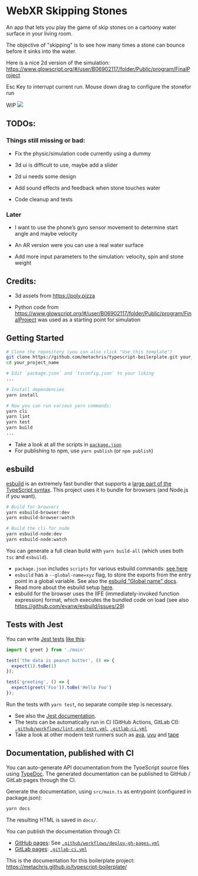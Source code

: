 # WebXR Skipping Stones

An app that lets you play the game of skip stones on a cartoony water surface in your living room.

The objective of "skipping" is to see how many times a stone can bounce before it sinks into the water.

Here is a nice 2d version of the simulation:
https://www.glowscript.org/#/user/B06902117/folder/Public/program/FinalProject

Esc Key to interrupt current run. Mouse down drag to configure the stonefor run

WIP
![](Animation2.gif)

## TODOs:
### Things still missing or bad: 
* Fix the physic/simulation code currently using a dummy

* 3d ui is difficult to use, maybe add a slider

* 2d ui needs some design

* Add sound effects and feedback when stone touches water

* Code cleanup and tests

### Later
* I want to use the phone’s gyro sensor movement to determine start angle and maybe velocity

* An AR version were you can use a real water surface

* Add more input parameters to the simulation: velocity, spin and stone weight


## Credits:
* 3d assets from https://poly.pizza

* Python code from
https://www.glowscript.org/#/user/B06902117/folder/Public/program/FinalProject
was used as a starting point for simulation

## Getting Started

```bash
# Clone the repository (you can also click "Use this template")
git clone https://github.com/metachris/typescript-boilerplate.git your_project_name
cd your_project_name

# Edit `package.json` and `tsconfig.json` to your liking
...

# Install dependencies
yarn install

# Now you can run various yarn commands:
yarn cli
yarn lint
yarn test
yarn build
...
```

* Take a look at all the scripts in [`package.json`](https://github.com/metachris/typescript-boilerplate/blob/master/package.json)
* For publishing to npm, use `yarn publish` (or `npm publish`)

## esbuild

[esbuild](https://esbuild.github.io/) is an extremely fast bundler that supports a [large part of the TypeScript syntax](https://esbuild.github.io/content-types/#typescript). This project uses it to bundle for browsers (and Node.js if you want).

```bash
# Build for browsers
yarn esbuild-browser:dev
yarn esbuild-browser:watch

# Build the cli for node
yarn esbuild-node:dev
yarn esbuild-node:watch
```

You can generate a full clean build with `yarn build-all` (which uses both `tsc` and `esbuild`).

* `package.json` includes `scripts` for various esbuild commands: [see here](https://github.com/metachris/typescript-boilerplate/blob/master/package.json#L23)
* `esbuild` has a `--global-name=xyz` flag, to store the exports from the entry point in a global variable. See also the [esbuild "Global name" docs](https://esbuild.github.io/api/#global-name).
* Read more about the esbuild setup [here](https://www.metachris.com/2021/04/starting-a-typescript-project-in-2021/#esbuild).
* esbuild for the browser uses the IIFE (immediately-invoked function expression) format, which executes the bundled code on load (see also https://github.com/evanw/esbuild/issues/29)


## Tests with Jest

You can write [Jest tests](https://jestjs.io/docs/getting-started) [like this](https://github.com/metachris/typescript-boilerplate/blob/master/src/main.test.ts):

```typescript
import { greet } from './main'

test('the data is peanut butter', () => {
  expect(1).toBe(1)
});

test('greeting', () => {
  expect(greet('Foo')).toBe('Hello Foo')
});
```

Run the tests with `yarn test`, no separate compile step is necessary.

* See also the [Jest documentation](https://jestjs.io/docs/getting-started).
* The tests can be automatically run in CI (GitHub Actions, GitLab CI): [`.github/workflows/lint-and-test.yml`](https://github.com/metachris/typescript-boilerplate/blob/master/.github/workflows/lint-and-test.yml), [`.gitlab-ci.yml`](https://github.com/metachris/typescript-boilerplate/blob/master/.gitlab-ci.yml)
* Take a look at other modern test runners such as [ava](https://github.com/avajs/ava), [uvu](https://github.com/lukeed/uvu) and [tape](https://github.com/substack/tape)

## Documentation, published with CI

You can auto-generate API documentation from the TyoeScript source files using [TypeDoc](https://typedoc.org/guides/doccomments/). The generated documentation can be published to GitHub / GitLab pages through the CI.

Generate the documentation, using `src/main.ts` as entrypoint (configured in package.json):

```bash
yarn docs
```

The resulting HTML is saved in `docs/`.

You can publish the documentation through CI:
* [GitHub pages](https://pages.github.com/): See [`.github/workflows/deploy-gh-pages.yml`](https://github.com/metachris/typescript-boilerplate/blob/master/.github/workflows/deploy-gh-pages.yml)
* [GitLab pages](https://docs.gitlab.com/ee/user/project/pages/): [`.gitlab-ci.yml`](https://github.com/metachris/typescript-boilerplate/blob/master/.gitlab-ci.yml)

This is the documentation for this boilerplate project: https://metachris.github.io/typescript-boilerplate/


